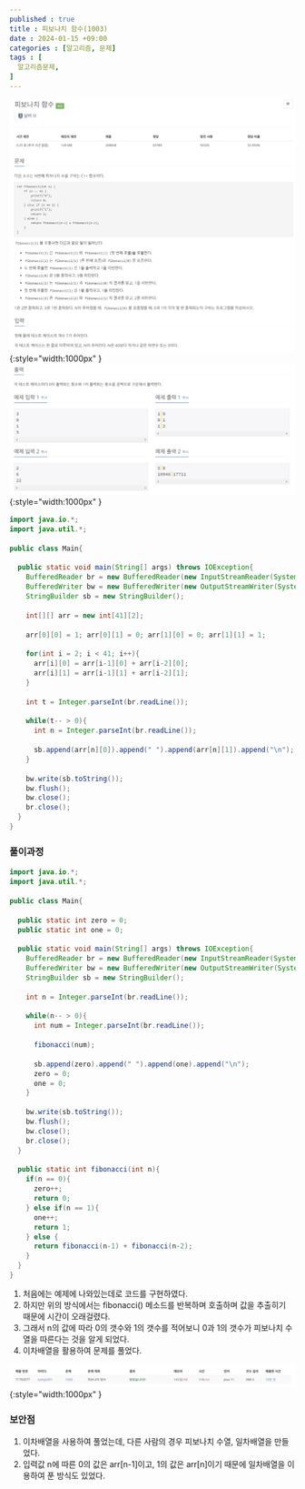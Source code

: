 ```yaml
---
published : true
title : 피보나치 함수(1003)
date : 2024-01-15 +09:00
categories : [알고리즘, 문제]
tags : [
  알고리즘문제,
]
---
```

<!-- ![](/assets/img/Spring/aaaa.png){:style="border:1px solid #eaeaea; border-radius: 7px; padding: 0px;" } -->
<!-- ![](/assets/img/alg/4-1.png){:style="width:1000px" } -->

![](/assets/img/alg/5-26.png){:style="width:1000px" }
![](/assets/img/alg/5-27.png){:style="width:1000px" }

```java
import java.io.*;
import java.util.*;

public class Main{
    
  public static void main(String[] args) throws IOException{
    BufferedReader br = new BufferedReader(new InputStreamReader(System.in));
    BufferedWriter bw = new BufferedWriter(new OutputStreamWriter(System.out));
    StringBuilder sb = new StringBuilder();
    
    int[][] arr = new int[41][2];
    
    arr[0][0] = 1; arr[0][1] = 0; arr[1][0] = 0; arr[1][1] = 1;
    
    for(int i = 2; i < 41; i++){
      arr[i][0] = arr[i-1][0] + arr[i-2][0];
      arr[i][1] = arr[i-1][1] + arr[i-2][1];
    }
    
    int t = Integer.parseInt(br.readLine());
    
    while(t-- > 0){
      int n = Integer.parseInt(br.readLine());
      
      sb.append(arr[n][0]).append(" ").append(arr[n][1]).append("\n");
    }
    
    bw.write(sb.toString());
    bw.flush();
    bw.close();
    br.close();
  }
}
```

### 풀이과정

```java
import java.io.*;
import java.util.*;

public class Main{
    
  public static int zero = 0;
  public static int one = 0;
  
  public static void main(String[] args) throws IOException{
    BufferedReader br = new BufferedReader(new InputStreamReader(System.in));
    BufferedWriter bw = new BufferedWriter(new OutputStreamWriter(System.out));
    StringBuilder sb = new StringBuilder();
    
    int n = Integer.parseInt(br.readLine());
    
    while(n-- > 0){
      int num = Integer.parseInt(br.readLine());
      
      fibonacci(num);
      
      sb.append(zero).append(" ").append(one).append("\n");
      zero = 0;
      one = 0;
    }
    
    bw.write(sb.toString());
    bw.flush();
    bw.close();
    br.close();
  }
  
  public static int fibonacci(int n){
    if(n == 0){
      zero++;
      return 0;
    } else if(n == 1){
      one++;
      return 1;
    } else {
      return fibonacci(n-1) + fibonacci(n-2);
    }
  }
}
```

1. 처음에는 예제에 나와있는데로 코드를 구현하였다.
2. 하지만 위의 방식에서는 fibonacci() 메소드를 반복하며 호출하며 값을 추출히기 때문에 시간이 오래걸렸다.
3. 그래서 n의 값에 따라 0의 갯수와 1의 갯수를 적어보니 0과 1의 갯수가 피보나치 수열을 따른다는 것을 알게 되었다.
4. 이차배열을 활용하여 문제를 풀었다.

![](/assets/img/alg/5-28.png){:style="width:1000px" }

### 보안점
1. 이차배열을 사용하여 풀었는데, 다른 사람의 경우 피보나치 수열, 일차배열을 만들었다.
2. 입력값 n에 따른 0의 값은 arr[n-1]이고, 1의 값은 arr[n]이기 때문에 일차배열을 이용하여 푼 방식도 있었다.
